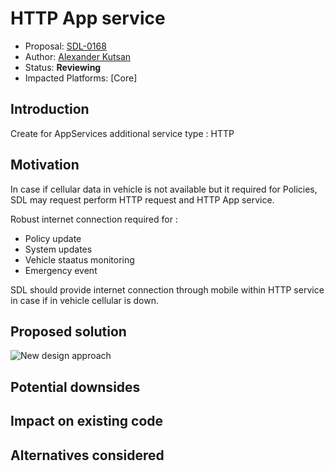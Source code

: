 # HTTP App service 

* Proposal: [SDL-0168](nnnn-http-app-service.md)
* Author: [Alexander Kutsan](https://github.com/LuxoftAKutsan)
* Status: **Reviewing**
* Impacted Platforms: [Core]

## Introduction

Create for AppServices additional service type : HTTP

## Motivation

In case if cellular data in vehicle is not available but it required for Policies, SDL may request perform HTTP request and HTTP App service. 

Robust internet connection required for :
 - Policy update
 - System updates
 - Vehicle staatus monitoring
 - Emergency event 

SDL should provide internet connection through mobile within HTTP service in case if in vehicle cellular is down.

## Proposed solution
![New design approach](../assets/proposals/nnnn-split_policies/new_design.png)

## Potential downsides

## Impact on existing code

## Alternatives considered
